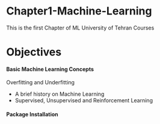 # Chapter1-Machine-Learning
This is the first Chapter of ML University of Tehran Courses

# Objectives
#### Basic Machine Learning Concepts
Overfitting and Underfitting
- A brief history on Machine Learning 
- Supervised, Unsupervised and Reinforcement Learning
#### Package Installation

